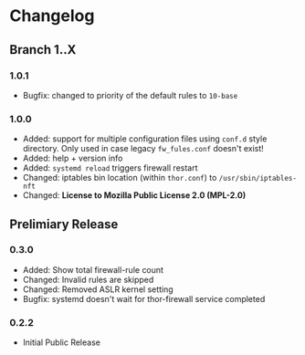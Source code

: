 Changelog
===================================

## Branch 1..X ##

### 1.0.1 ###

* Bugfix: changed to priority of the default rules to `10-base`

### 1.0.0 ###

* Added: support for multiple configuration files using `conf.d` style directory. Only used in case legacy `fw_fules.conf` doesn't exist!
* Added: help + version info
* Added: `systemd reload` triggers firewall restart
* Changed: iptables bin location (within `thor.conf`) to `/usr/sbin/iptables-nft`
* Changed: **License to Mozilla Public License 2.0 (MPL-2.0)**

## Prelimiary Release ##

### 0.3.0 ###
* Added: Show total firewall-rule count
* Changed: Invalid rules are skipped
* Changed: Removed ASLR kernel setting
* Bugfix: systemd doesn't wait for thor-firewall service completed

### 0.2.2 ###
* Initial Public Release